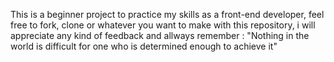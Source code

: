 This is a beginner project to practice my skills as a front-end developer, feel free to fork, clone or whatever you want to make with this repository, i will appreciate any kind of feedback 
and allways remember : "Nothing in the world is difficult for one who is determined enough to achieve it"
